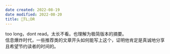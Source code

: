 ```yaml
---
date created: 2022-08-19
date modified: 2022-08-20
title: 🐤TL;DR
---
```


too long，dont read。太长不看。也理解为极简版本的摘要。  
信息爆炸时代，一些推荐类的文章开头如何能写上这个，证明他肯定是真诚地分享且希望节约读者的时间的。
